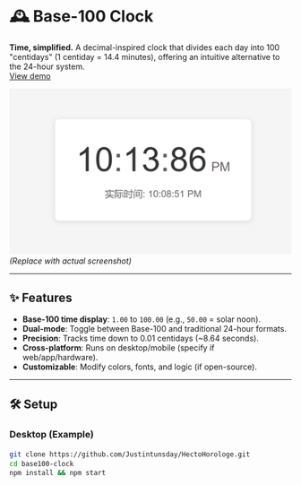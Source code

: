 # 🕰️ Base-100 Clock 

**Time, simplified.** A decimal-inspired clock that divides each day into 100 "centidays" (1 centiday = 14.4 minutes), offering an intuitive alternative to the 24-hour system.  
<a href="http://154.21.200.21/%E7%99%BE%E8%BF%9B%E5%88%B6%E4%BA%AB%E5%8F%97%E8%80%85%E6%96%B0%E7%89%88%E6%9C%AC.html" target="_blank">View demo</a>

![Demo Screenshot](demo.png) *(Replace with actual screenshot)*  

---

## ✨ Features  
- **Base-100 time display**: `1.00` to `100.00` (e.g., `50.00` = solar noon).  
- **Dual-mode**: Toggle between Base-100 and traditional 24-hour formats.  
- **Precision**: Tracks time down to 0.01 centidays (~8.64 seconds).  
- **Cross-platform**: Runs on desktop/mobile (specify if web/app/hardware).  
- **Customizable**: Modify colors, fonts, and logic (if open-source).  

---

## 🛠️ Setup  

### Desktop (Example)  
```bash
git clone https://github.com/Justintunsday/HectoHorologe.git 
cd base100-clock  
npm install && npm start
